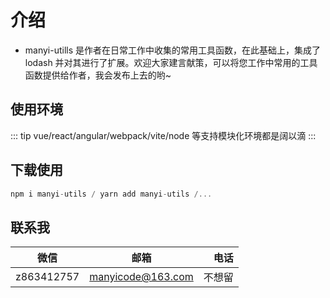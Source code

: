 # 介绍


- manyi-utills 是作者在日常工作中收集的常用工具函数，在此基础上，集成了lodash 并对其进行了扩展。欢迎大家建言献策，可以将您工作中常用的工具函数提供给作者，我会发布上去的哟~ 

## 使用环境  

::: tip
vue/react/angular/webpack/vite/node 等支持模块化环境都是阔以滴
:::

## 下载使用
```js
npm i manyi-utils / yarn add manyi-utils /...
```


## 联系我
| 微信           | 邮箱           | 电话     |
| ------------- |:-------------: | -----:|
| z863412757      | manyicode@163.com | 不想留 |
